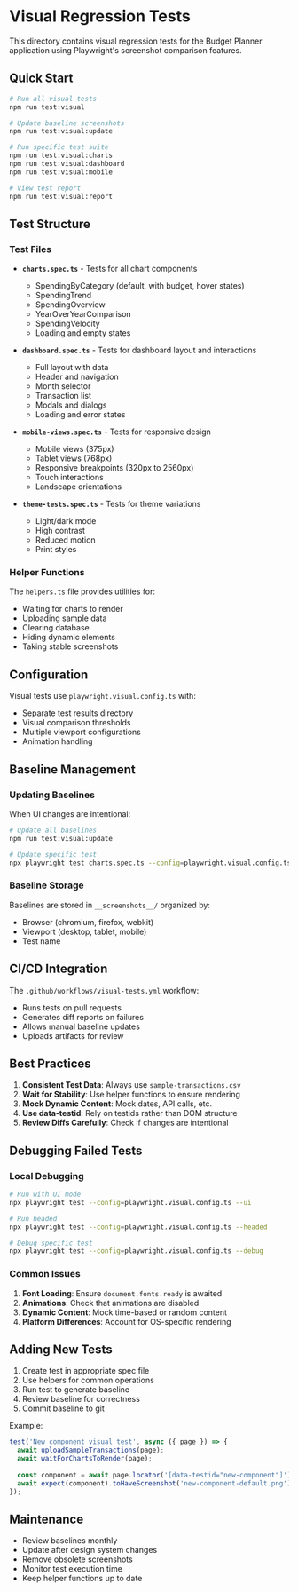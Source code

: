 # Visual Regression Tests

This directory contains visual regression tests for the Budget Planner application using Playwright's screenshot comparison features.

## Quick Start

```bash
# Run all visual tests
npm run test:visual

# Update baseline screenshots
npm run test:visual:update

# Run specific test suite
npm run test:visual:charts
npm run test:visual:dashboard
npm run test:visual:mobile

# View test report
npm run test:visual:report
```

## Test Structure

### Test Files

- **`charts.spec.ts`** - Tests for all chart components
  - SpendingByCategory (default, with budget, hover states)
  - SpendingTrend
  - SpendingOverview
  - YearOverYearComparison
  - SpendingVelocity
  - Loading and empty states

- **`dashboard.spec.ts`** - Tests for dashboard layout and interactions
  - Full layout with data
  - Header and navigation
  - Month selector
  - Transaction list
  - Modals and dialogs
  - Loading and error states

- **`mobile-views.spec.ts`** - Tests for responsive design
  - Mobile views (375px)
  - Tablet views (768px)
  - Responsive breakpoints (320px to 2560px)
  - Touch interactions
  - Landscape orientations

- **`theme-tests.spec.ts`** - Tests for theme variations
  - Light/dark mode
  - High contrast
  - Reduced motion
  - Print styles

### Helper Functions

The `helpers.ts` file provides utilities for:
- Waiting for charts to render
- Uploading sample data
- Clearing database
- Hiding dynamic elements
- Taking stable screenshots

## Configuration

Visual tests use `playwright.visual.config.ts` with:
- Separate test results directory
- Visual comparison thresholds
- Multiple viewport configurations
- Animation handling

## Baseline Management

### Updating Baselines

When UI changes are intentional:

```bash
# Update all baselines
npm run test:visual:update

# Update specific test
npx playwright test charts.spec.ts --config=playwright.visual.config.ts --update-snapshots
```

### Baseline Storage

Baselines are stored in `__screenshots__/` organized by:
- Browser (chromium, firefox, webkit)
- Viewport (desktop, tablet, mobile)
- Test name

## CI/CD Integration

The `.github/workflows/visual-tests.yml` workflow:
- Runs tests on pull requests
- Generates diff reports on failures
- Allows manual baseline updates
- Uploads artifacts for review

## Best Practices

1. **Consistent Test Data**: Always use `sample-transactions.csv`
2. **Wait for Stability**: Use helper functions to ensure rendering
3. **Mock Dynamic Content**: Mock dates, API calls, etc.
4. **Use data-testid**: Rely on testids rather than DOM structure
5. **Review Diffs Carefully**: Check if changes are intentional

## Debugging Failed Tests

### Local Debugging

```bash
# Run with UI mode
npx playwright test --config=playwright.visual.config.ts --ui

# Run headed
npx playwright test --config=playwright.visual.config.ts --headed

# Debug specific test
npx playwright test --config=playwright.visual.config.ts --debug
```

### Common Issues

1. **Font Loading**: Ensure `document.fonts.ready` is awaited
2. **Animations**: Check that animations are disabled
3. **Dynamic Content**: Mock time-based or random content
4. **Platform Differences**: Account for OS-specific rendering

## Adding New Tests

1. Create test in appropriate spec file
2. Use helpers for common operations
3. Run test to generate baseline
4. Review baseline for correctness
5. Commit baseline to git

Example:

```typescript
test('New component visual test', async ({ page }) => {
  await uploadSampleTransactions(page);
  await waitForChartsToRender(page);
  
  const component = await page.locator('[data-testid="new-component"]');
  await expect(component).toHaveScreenshot('new-component-default.png');
});
```

## Maintenance

- Review baselines monthly
- Update after design system changes
- Remove obsolete screenshots
- Monitor test execution time
- Keep helper functions up to date